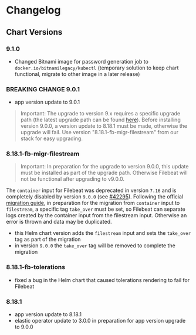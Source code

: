 # Changelog

## Chart Versions

### 9.1.0

- Changed Bitnami image for password generation job to `docker.io/bitnamilegacy/kubectl` (temporary solution to keep chart functional, migrate to other image in a later release)

### BREAKING CHANGE 9.0.1

- app version update to 9.0.1

> Important: The upgrade to version 9.x requires a specific upgrade path (the latest upgrade path can be found [here](https://www.elastic.co/docs/deploy-manage/upgrade/prepare-to-upgrade#prepare-upgrade-from-8.x)). Before installing version 9.0.0, a version update to 8.18.1 must be made, otherwise the upgrade will fail. Use version "8.18.1-fb-migr-filestream" from our stack for easy upgrading.

### 8.18.1-fb-migr-filestream

> Important: In preparation for the upgrade to version 9.0.0, this update must be installed as part of the upgrade path. Otherwise Filebeat will not be functional after upgrading to v9.0.0.

The `container` input for Filebeat was deprecated in version `7.16` and is completely disabled by version `9.0.0` (see [#42295](https://github.com/elastic/beats/pull/42295)).
Following the official [migration guide](https://www.elastic.co/docs/reference/beats/filebeat/migrate-to-filestream), in preparation for the migration from `container` input to `filestream`, a specific tag `take_over` must be set, so Filebeat can separate logs created by the container input from the filestream input. Otherwise an error is thrown and data may be duplicated.

- this Helm chart version adds the `filestream` input and sets the `take_over` tag as part of the migration
- in version `9.0.0` the `take_over` tag will be removed to complete the migration

### 8.18.1-fb-tolerations

- fixed a bug in the Helm chart that caused tolerations rendering to fail for Filebeat

### 8.18.1

- app version update to 8.18.1
- elastic operator update to 3.0.0 in preparation for app version upgrade to 9.0.0
